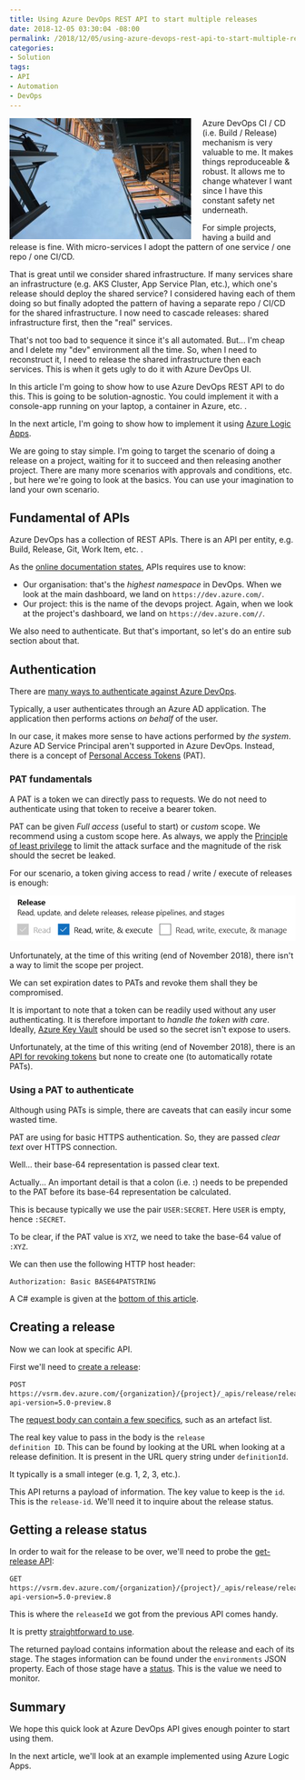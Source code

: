 ```yaml
---
title: Using Azure DevOps REST API to start multiple releases
date: 2018-12-05 03:30:04 -08:00
permalink: /2018/12/05/using-azure-devops-rest-api-to-start-multiple-releases/
categories:
- Solution
tags:
- API
- Automation
- DevOps
---
```

<img style="float:left;padding-right:20px;" title="From Pexels" src="/assets/posts/2018/4/using-azure-devops-rest-api-to-start-multiple-releases/architecture-building-construction-220885-e1543604573116.jpg" />

Azure DevOps CI / CD (i.e. Build / Release) mechanism is very valuable to me.  It makes things reproduceable &amp; robust.  It allows me to change whatever I want since I have this constant safety net underneath.

For simple projects, having a build and release is fine.  With micro-services I adopt the pattern of one service / one repo / one CI/CD.

That is great until we consider shared infrastructure.  If many services share an infrastructure (e.g. AKS Cluster, App Service Plan, etc.), which one's release should deploy the shared service?  I considered having each of them doing so but finally adopted the pattern of having a separate repo / CI/CD for the shared infrastructure.  I now need to cascade releases:  shared infrastructure first, then the "real" services.

That's not too bad to sequence it since it's all automated.  But...  I'm cheap and I delete my "dev" environment all the time.  So, when I need to reconstruct it, I need to release the shared infrastructure then each services.  This is when it gets ugly to do it with Azure DevOps UI.

In this article I'm going to show how to use Azure DevOps REST API to do this.  This is going to be solution-agnostic.  You could implement it with a console-app running on your laptop, a container in Azure, etc.  .

In the next article, I'm going to show how to implement it using <a href="https://docs.microsoft.com/en-us/azure/logic-apps/logic-apps-overview">Azure Logic Apps</a>.

We are going to stay simple.  I'm going to target the scenario of doing a release on a project, waiting for it to succeed and then releasing another project.  There are many more scenarios with approvals and conditions, etc.  , but here we're going to look at the basics.  You can use your imagination to land your own scenario.

<h2>Fundamental of APIs</h2>

Azure DevOps has a collection of REST APIs.  There is an API per entity, e.g. Build, Release, Git, Work Item, etc.  .

As the <a href="https://docs.microsoft.com/en-ca/rest/api/azure/devops/?view=azure-devops-rest-5.0">online documentation states</a>, APIs requires use to know:

<ul>
<li>Our organisation:  that's the <em>highest namespace</em> in DevOps.  When we look at the main dashboard, we land on <code>https://dev.azure.com/</code>.</li>
<li>Our project:  this is the name of the devops project.  Again, when we look at the project's dashboard, we land on <code>https://dev.azure.com//</code>.</li>
</ul>

We also need to authenticate.  But that's important, so let's do an entire sub section about that.

<h2>Authentication</h2>

There are <a href="https://docs.microsoft.com/en-ca/rest/api/azure/devops/?view=azure-devops-rest-5.0#authenticate">many ways to authenticate against Azure DevOps</a>.

Typically, a user authenticates through an Azure AD application.  The application then performs actions <em>on behalf</em> of the user.

In our case, it makes more sense to have actions performed by <em>the system</em>.  Azure AD Service Principal aren't supported in Azure DevOps.  Instead, there is a concept of <a href="https://docs.microsoft.com/en-us/azure/devops/organizations/accounts/use-personal-access-tokens-to-authenticate?view=vsts">Personal Access Tokens</a> (PAT).

<h3>PAT fundamentals</h3>

A PAT is a token we can directly pass to requests.  We do not need to authenticate using that token to receive a bearer token.

PAT can be given <em>Full access</em> (useful to start) or <em>custom</em> scope.  We recommend using a custom scope here.  As always, we apply the <a href="https://en.wikipedia.org/wiki/Principle_of_least_privilege">Principle of least privilege</a> to limit the attack surface and the magnitude of the risk should the secret be leaked.

For our scenario, a token giving access to read / write / execute of releases is enough:

<img src="/assets/posts/2018/4/using-azure-devops-rest-api-to-start-multiple-releases/releasescope.png" alt="Release scope" />

Unfortunately, at the time of this writing (end of November 2018), there isn't a way to limit the scope per project.

We can set expiration dates to PATs and revoke them shall they be compromised.

It is important to note that a token can be readily used without any user authenticating.  It is therefore important to <em>handle the token with care</em>.  Ideally, <a href="https://vincentlauzon.com/2015/07/09/azure-key-vault-is-now-generally-available/">Azure Key Vault</a> should be used so the secret isn't expose to users.

Unfortunately, at the time of this writing (end of November 2018), there is an <a href="https://docs.microsoft.com/en-ca/rest/api/azure/devops/tokenadministration/token%20revocations/revoke%20authorizations?view=azure-devops-rest-5.0">API for revoking tokens</a> but none to create one (to automatically rotate PATs).

<h3>Using a PAT to authenticate</h3>

Although using PATs is simple, there are caveats that can easily incur some wasted time.

PAT are using for basic HTTPS authentication.  So, they are passed <em>clear text</em> over HTTPS connection.

Well...  their base-64 representation is passed clear text.

Actually...  An important detail is that a colon (i.e. <strong>:</strong>) needs to be prepended to the PAT before its base-64 representation be calculated.

This is because typically we use the pair <code>USER:SECRET</code>.  Here <code>USER</code> is empty, hence <code>:SECRET</code>.

To be clear, if the PAT value is <code>XYZ</code>, we need to take the base-64 value of <code>:XYZ</code>.

We can then use the following HTTP host header:

```text
Authorization: Basic BASE64PATSTRING
```

A C# example is given at the <a href="https://docs.microsoft.com/en-us/azure/devops/integrate/get-started/authentication/pats?view=vsts">bottom of this article</a>.

<h2>Creating a release</h2>

Now we can look at specific API.

First we'll need to <a href="https://docs.microsoft.com/en-ca/rest/api/azure/devops/release/releases/create?view=azure-devops-rest-5.0">create a release</a>:

```text
POST https://vsrm.dev.azure.com/{organization}/{project}/_apis/release/releases?api-version=5.0-preview.8
```

The <a href="https://docs.microsoft.com/en-ca/rest/api/azure/devops/release/releases/create?view=azure-devops-rest-5.0#request-body">request body can contain a few specifics</a>, such as an artefact list.

The real key value to pass in the body is the <code>release definition ID</code>.  This can be found by looking at the URL when looking at a release definition.  It is present in the URL query string under <code>definitionId</code>.

It typically is a small integer (e.g. 1, 2, 3, etc.).

This API returns a payload of information.  The key value to keep is the <code>id</code>.  This is the <code>release-id</code>.  We'll need it to inquire about the release status.

<h2>Getting a release status</h2>

In order to wait for the release to be over, we'll need to probe the <a href="https://docs.microsoft.com/en-ca/rest/api/azure/devops/release/releases/get%20release?view=azure-devops-rest-5.0">get-release API</a>:

```text
GET https://vsrm.dev.azure.com/{organization}/{project}/_apis/release/releases/{releaseId}?api-version=5.0-preview.8
```

This is where the <code>releaseId</code> we got from the previous API comes handy.

It is pretty <a href="https://docs.microsoft.com/en-ca/rest/api/azure/devops/release/releases/get%20release?view=azure-devops-rest-5.0#examples">straightforward to use</a>.

The returned payload contains information about the release and each of its stage.  The stages information can be found under the <code>environments</code> JSON property.  Each of those stage have a <a href="https://docs.microsoft.com/en-ca/rest/api/azure/devops/release/releases/get%20release?view=azure-devops-rest-5.0#environmentstatus">status</a>.  This is the value we need to monitor.

<h2>Summary</h2>

We hope this quick look at Azure DevOps API gives enough pointer to start using them.

In the next article, we'll look at an example implemented using Azure Logic Apps.